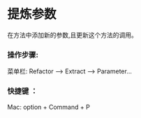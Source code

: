 # 提炼参数

在方法中添加新的参数,且更新这个方法的调用。

### 操作步骤:



菜单栏: Refactor —&gt; Extract —&gt; Parameter...



### 快捷键 ：

Mac: option + Command + P

